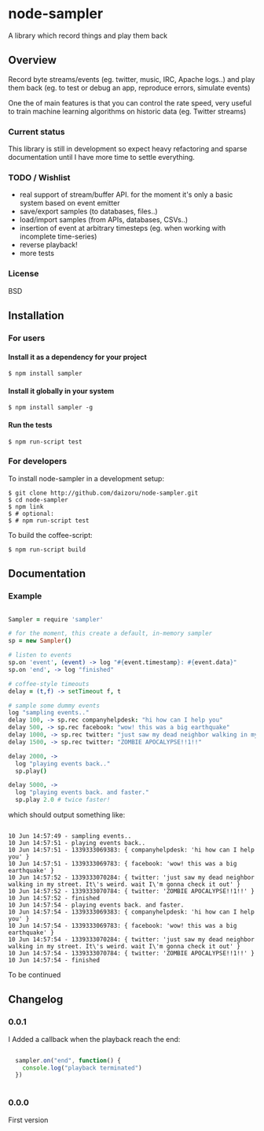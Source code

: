 # node-sampler

 A library which record things and play them back

## Overview

 Record byte streams/events (eg. twitter, music, IRC, Apache logs..) and play them back (eg. to test or debug an app, reproduce errors, simulate events)

 One the of main features is that you can control the rate speed, 
 very useful to train machine learning algorithms on historic data (eg. Twitter streams)

### Current status

  This library is still in development so expect heavy refactoring and sparse documentation until I have more time to settle everything.

### TODO / Wishlist

  * real support of stream/buffer API. for the moment it's only a basic system based on event emitter
  * save/export samples (to databases, files..)
  * load/import samples (from APIs, databases, CSVs..)
  * insertion of event at arbitrary timesteps (eg. when working with incomplete time-series)
  * reverse playback!
  * more tests

### License

  BSD

## Installation

### For users

#### Install it as a dependency for your project

    $ npm install sampler

#### Install it globally in your system

    $ npm install sampler -g

#### Run the tests

    $ npm run-script test

### For developers

  To install node-sampler in a development setup:

    $ git clone http://github.com/daizoru/node-sampler.git
    $ cd node-sampler
    $ npm link
    $ # optional:
    $ # npm run-script test 

  To build the coffee-script:

    $ npm run-script build


## Documentation

### Example

``` coffeescript

Sampler = require 'sampler'

# for the moment, this create a default, in-memory sampler
sp = new Sampler()

# listen to events
sp.on 'event', (event) -> log "#{event.timestamp}: #{event.data}"
sp.on 'end', -> log "finished"

# coffee-style timeouts
delay = (t,f) -> setTimeout f, t

# sample some dummy events
log "sampling events.."
delay 100, -> sp.rec companyhelpdesk: "hi how can I help you"
delay 500, -> sp.rec facebook: "wow! this was a big earthquake"
delay 1000, -> sp.rec twitter: "just saw my dead neighbor walking in my street. It's weird. wait I'm gonna check it out"
delay 1500, -> sp.rec twitter: "ZOMBIE APOCALYPSE!!1!!"

delay 2000, -> 
  log "playing events back.."
  sp.play()

delay 5000, -> 
  log "playing events back. and faster."
  sp.play 2.0 # twice faster!

```

  which should output something like:

```

10 Jun 14:57:49 - sampling events..
10 Jun 14:57:51 - playing events back..
10 Jun 14:57:51 - 1339333069383: { companyhelpdesk: 'hi how can I help you' }
10 Jun 14:57:51 - 1339333069783: { facebook: 'wow! this was a big earthquake' }
10 Jun 14:57:52 - 1339333070284: { twitter: 'just saw my dead neighbor walking in my street. It\'s weird. wait I\'m gonna check it out' }
10 Jun 14:57:52 - 1339333070784: { twitter: 'ZOMBIE APOCALYPSE!!1!!' }
10 Jun 14:57:52 - finished
10 Jun 14:57:54 - playing events back. and faster.
10 Jun 14:57:54 - 1339333069383: { companyhelpdesk: 'hi how can I help you' }
10 Jun 14:57:54 - 1339333069783: { facebook: 'wow! this was a big earthquake' }
10 Jun 14:57:54 - 1339333070284: { twitter: 'just saw my dead neighbor walking in my street. It\'s weird. wait I\'m gonna check it out' }
10 Jun 14:57:54 - 1339333070784: { twitter: 'ZOMBIE APOCALYPSE!!1!!' }
10 Jun 14:57:54 - finished

```

  To be continued


## Changelog

### 0.0.1

 I Added a callback when the playback reach the end:
 
``` javascript

  sampler.on("end", function() {
    console.log("playback terminated")
  })
  
```

### 0.0.0

  First version

